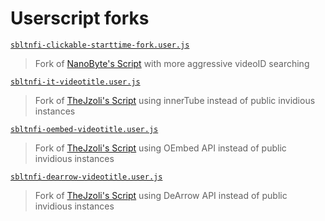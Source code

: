 # Userscript forks

[`sbltnfi-clickable-starttime-fork.user.js`](https://uscript.mchang.xyz/sbltnfi/fork/sbltnfi-clickable-starttime-fork.user.js)
> Fork of [NanoByte's Script](https://gist.github.com/MRuy/ca74d6a359c487d760f4a698e76fb0d6/) with more aggressive videoID searching

[`sbltnfi-it-videotitle.user.js`](https://uscript.mchang.xyz/sbltnfi/fork/sbltnfi-it-videotitle.user.js)
> Fork of [TheJzoli's Script](https://gist.github.com/TheJzoli/8a4cd979d433b7359cdf61c238bc0181) using innerTube instead of public invidious instances

[`sbltnfi-oembed-videotitle.user.js`](https://uscript.mchang.xyz/sbltnfi/fork/sbltnfi-oembed-videotitle.user.js)
> Fork of [TheJzoli's Script](https://gist.github.com/TheJzoli/8a4cd979d433b7359cdf61c238bc0181) using OEmbed API instead of public invidious instances

[`sbltnfi-dearrow-videotitle.user.js`](https://uscript.mchang.xyz/sbltnfi/fork/sbltnfi-dearrow-videotitle.user.js)
> Fork of [TheJzoli's Script](https://gist.github.com/TheJzoli/8a4cd979d433b7359cdf61c238bc0181) using DeArrow API instead of public invidious instances
